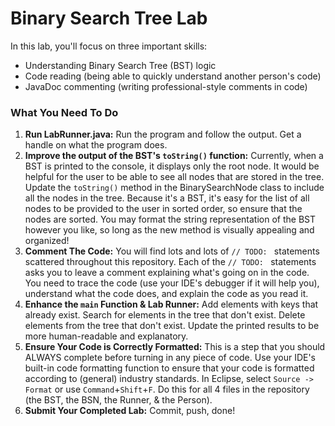 # Binary Search Tree Lab

In this lab, you'll focus on three important skills:
* Understanding Binary Search Tree (BST) logic
* Code reading (being able to quickly understand another person's code)
* JavaDoc commenting (writing professional-style comments in code)

### What You Need To Do

1. **Run LabRunner.java:** Run the program and follow the output. Get a handle on what the program does.
2. **Improve the output of the BST's `toString()` function:** Currently, when a BST is printed to the console, it displays only the root node. It would be helpful for the user to be able to see all nodes that are stored in the tree. Update the `toString()` method in the BinarySearchNode class to include all the nodes in the tree. Because it's a BST, it's easy for the list of all nodes to be provided to the user in sorted order, so ensure that the nodes are sorted. You may format the string representation of the BST however you like, so long as the new method is visually appealing and organized!
3. **Comment The Code:** You will find lots and lots of `// TODO: ` statements scattered throughout this repository. Each of the `// TODO: ` statements asks you to leave a comment explaining what's going on in the code. You need to trace the code (use your IDE's debugger if it will help you), understand what the code does, and explain the code as you read it.
4. **Enhance the `main` Function & Lab Runner:** Add elements with keys that already exist. Search for elements in the tree that don't exist. Delete elements from the tree that don't exist. Update the printed results to be more human-readable and explanatory.
5. **Ensure Your Code is Correctly Formatted:** This is a step that you should ALWAYS complete before turning in any piece of code. Use your IDE's built-in code formatting function to ensure that your code is formatted according to (general) industry standards. In Eclipse, select `Source -> Format` or use `Command`+`Shift`+`F`. Do this for all 4 files in the repository (the BST, the BSN, the Runner, & the Person).
6. **Submit Your Completed Lab:** Commit, push, done!
